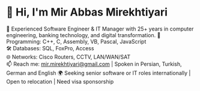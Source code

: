 # 👋 Hi, I'm Mir Abbas Mirekhtiyari

💼 Experienced Software Engineer & IT Manager with 25+ years in computer engineering, banking technology, and digital transformation.
🔧 Programming: C++, C, Assembly, VB, Pascal, JavaScript  
🛠️ Databases: SQL, FoxPro, Access  
🌐 Networks: Cisco Routers, CCTV, LAN/WAN/SAT  
📫 Reach me: mir.mirekhtiyari@gmail.com | Spoken in Persian, Turkish,  German and English
🌍 Seeking senior software or IT roles internationally | Open to relocation | Need visa sponsorship
